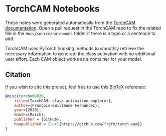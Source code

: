 # TorchCAM Notebooks
These notes were generated automatically from the [TorchCAM documentation](https://frgfm.github.io/torch-cam/methods.html). Open a pull request in the TorchCAM repo to fix the related file in the `docs/source/notebooks` folder if there is a typo or a sentence to add.


TorchCAM uses PyTorch hooking methods to smoothly retrieve the necessary information to generate the class activation with no additional user effort. Each CAM object works as a container for your model.

## Citation
If you wish to cite this project, feel free to use this [BibTeX](http://www.bibtex.org/) reference:

```bibtex
@misc{torcham2020,
    title={TorchCAM: class activation explorer},
    author={François-Guillaume Fernandez},
    year={2020},
    month={March},
    publisher = {GitHub},
    howpublished = {\url{https://github.com/frgfm/torch-cam}}
}
```

